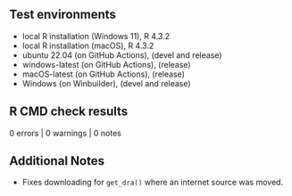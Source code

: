 ## Test environments
* local R installation (Windows 11), R 4.3.2
* local R installation (macOS), R 4.3.2
* ubuntu 22.04 (on GitHub Actions), (devel and release)
* windows-latest (on GitHub Actions), (release)
* macOS-latest (on GitHub Actions), (release)
* Windows (on Winbuilder), (devel and release)

## R CMD check results

0 errors | 0 warnings | 0 notes

## Additional Notes
* Fixes downloading for `get_dra()` where an internet source was moved.